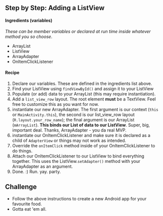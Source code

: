 ## Step by Step: Adding a ListView

#### Ingredients (variables)

_These can be member variables or declared at run time inside whatever method you so choose_.

* ArrayList<T>
* ListView
* ArrayAdapter
* OnItemClickListener

#### Recipe

1. Declare our variables. These are defined in the ingredients list above.
2. Find your ListView using `findViewById()` and assign it to your ListView
3. Populate (or add) data to your ArrayList<T> (this may require instantiation).
4. Add a `list_view_row` layout. The root element **must** be a TextView. Feel free to customize this as you want for now.
5. instantiate our new ArrayAdapter. The first argument is our context (`this` or `MainActivity.this`), the second is our list_view_row layout (`R.layout.your_row_name`); the final argument is our ArrayList (`mArrayList`). **This binds our List of data to our ListView**. Super, big, important deal. Thanks, ArrayAdapter - you da real MVP.
6. instantiate our OnItemClickListener and make sure it is declared as a child of `AdapterView` or things may not work as intended.
7. Override the `onItemClick` method inside of your OnItemClickListener to do things.
8. Attach our OnItemClickListener to our ListView to bind everything together. This uses the ListView.`setAdapter()` method with your ArrayAdapter as an argument.
9. Done. :) Run. yay. party.

## Challenge

* Follow the above instructions to create a new Android app for your favourite food.
* Gotta eat 'em all.
